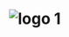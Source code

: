 # ![logo 1](https://user-images.githubusercontent.com/44211093/169669884-86855470-b1d9-4c5d-97d1-5303976d08f0.png)
